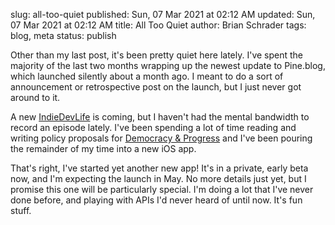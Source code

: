 slug: all-too-quiet
published: Sun, 07 Mar 2021 at 02:12 AM
updated: Sun, 07 Mar 2021 at 02:12 AM
title: All Too Quiet
author: Brian Schrader
tags: blog, meta
status: publish

Other than my last post, it's been pretty quiet here lately. I've spent the majority of the last two months wrapping up the newest update to Pine.blog, which launched silently about a month ago. I meant to do a sort of announcement or retrospective post on the launch, but I just never got around to it.

A new [IndieDevLife][idl] is coming, but I haven't had the mental bandwidth to record an episode lately. I've been spending a lot of time reading and writing policy proposals for [Democracy &amp; Progress][dnp] and I've been pouring the remainder of my time into a new iOS app.

That's right, I've started yet another new app! It's in a private, early beta now, and I'm expecting the launch in May. No more details just yet, but I promise this one will be particularly special. I'm doing a lot that I've never done before, and playing with APIs I'd never heard of until now. It's fun stuff.

[dnp]: http://democracyandprogress.com
[idl]: https://indiedevlife.fm
